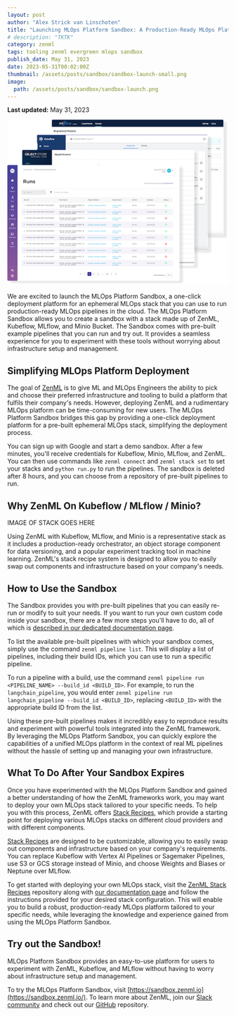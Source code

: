 ```yaml
---
layout: post
author: "Alex Strick van Linschoten"
title: "Launching MLOps Platform Sandbox: A Production-Ready MLOps Platform in an Ephemeral Environment"
# description: "TKTK"
category: zenml
tags: tooling zenml evergreen mlops sandbox
publish_date: May 31, 2023
date: 2023-05-31T00:02:00Z
thumbnail: /assets/posts/sandbox/sandbox-launch-small.png
image:
  path: /assets/posts/sandbox/sandbox-launch.png
---
```


**Last updated:** May 31, 2023

![Screenshots of the MLOps Platform Sandbox](/assets/posts/sandbox/sandbox-launch.png)

We are excited to launch the MLOps Platform Sandbox, a one-click deployment platform for an ephemeral MLOps stack that you can use to run production-ready MLOps pipelines in the cloud. The MLOps Platform Sandbox allows you to create a sandbox with a stack made up of ZenML, Kubeflow, MLflow, and Minio Bucket. The Sandbox comes with pre-built example pipelines that you can run and try out. It provides a seamless experience for you to experiment with these tools without worrying about infrastructure setup and management.

## Simplifying MLOps Platform Deployment

The goal of [ZenML](https://www.zenml.io) is to give ML and MLOps Engineers the ability to pick and choose their preferred infrastructure and tooling to build a platform that fulfils their company's needs. However, deploying ZenML and a rudimentary MLOps platform can be time-consuming for new users. The MLOps Platform Sandbox bridges this gap by providing a one-click deployment platform for a pre-built ephemeral MLOps stack, simplifying the deployment process.

You can sign up with Google and start a demo sandbox. After a few minutes, you'll receive credentials for Kubeflow, Minio, MLflow, and ZenML. You can then use commands like `zenml connect` and `zenml stack set` to set your stacks and `python run.py` to run the pipelines. The sandbox is deleted after 8 hours, and you can choose from a repository of pre-built pipelines to run.

## Why ZenML On Kubeflow / MLflow / Minio?

IMAGE OF STACK GOES HERE

Using ZenML with Kubeflow, MLflow, and Minio is a representative stack as it includes a production-ready orchestrator, an object storage component for data versioning, and a popular experiment tracking tool in machine learning. ZenML's stack recipe system is designed to allow you to easily swap out components and infrastructure based on your company's needs.

## How to Use the Sandbox

The Sandbox provides you with pre-built pipelines that you can easily re-run or modify to suit your needs. If you want to run your own custom code inside your sandbox, there are a few more steps you'll have to do, all of which is [described in our dedicated documentation page](https://docs.zenml.io/user-guide/advanced-guide/sandbox).

To list the available pre-built pipelines with which your sandbox comes, simply use the command `zenml pipeline list`. This will display a list of pipelines, including their build IDs, which you can use to run a specific pipeline.

To run a pipeline with a build, use the command `zenml pipeline run <PIPELINE_NAME> --build_id <BUILD_ID>`. For example, to run the `langchain_pipeline`, you would enter `zenml pipeline run langchain_pipeline --build_id <BUILD_ID>`, replacing `<BUILD_ID>` with the appropriate build ID from the list.

Using these pre-built pipelines makes it incredibly easy to reproduce results and experiment with powerful tools integrated into the ZenML framework. By leveraging the MLOps Platform Sandbox, you can quickly explore the capabilities of a unified MLOps platform in the context of real ML pipelines without the hassle of setting up and managing your own infrastructure.

## What To Do After Your Sandbox Expires

Once you have experimented with the MLOps Platform Sandbox and gained a better understanding of how the ZenML frameworks work, you may want to deploy your own MLOps stack tailored to your specific needs. To help you with this process, ZenML offers [Stack Recipes](https://github.com/zenml-io/mlops-stacks), which provide a starting point for deploying various MLOps stacks on different cloud providers and with different components.

[Stack Recipes](https://github.com/zenml-io/mlops-stacks) are designed to be customizable, allowing you to easily swap out components and infrastructure based on your company's requirements. You can replace Kubeflow with Vertex AI Pipelines or Sagemaker Pipelines, use S3 or GCS storage instead of Minio, and choose Weights and Biases or Neptune over MLflow.

To get started with deploying your own MLOps stack, visit the [ZenML Stack Recipes](https://github.com/zenml-io/mlops-stacks) repository along with [our documentation page](https://docs.zenml.io/platform-guide/set-up-your-mlops-platform/deploy-and-set-up-a-cloud-stack/deploy-a-stack-post-sandbox) and follow the instructions provided for your desired stack configuration. This will enable you to build a robust, production-ready MLOps platform tailored to your specific needs, while leveraging the knowledge and experience gained from using the MLOps Platform Sandbox.

## Try out the Sandbox!

MLOps Platform Sandbox provides an easy-to-use platform for users to experiment with ZenML, Kubeflow, and MLflow without having to worry about infrastructure setup and management.

To try the MLOps Platform Sandbox, visit
[https://sandbox.zenml.io](https://sandbox.zenml.io/). To learn more about
ZenML, join our [Slack community](https://zenml.io/slack) and check out our
[GitHub](https://github.com/zenml-io/zenml) repository.
